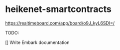 # heikenet-smartcontracts

https://realtimeboard.com/app/board/o9J_kyL6SDI=/


TODO:

[] Write Embark documentation
